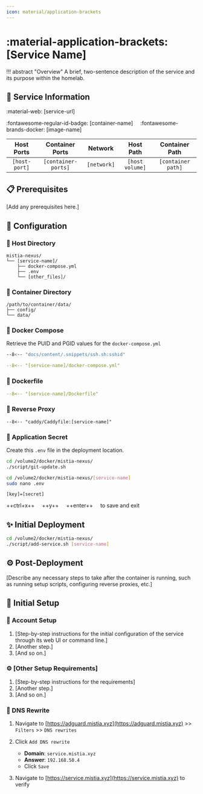 ```yaml
---
icon: material/application-brackets
---
```


# :material-application-brackets: [Service Name]

<!-- markdownlint-disable MD033 -->

!!! abstract "Overview"
    A brief, two-sentence description of the service and its purpose within the homelab.

## 📑 Service Information

:material-web: [service-url]

:fontawesome-regular-id-badge: [container-name] &nbsp;&nbsp;&nbsp; :fontawesome-brands-docker: [image-name]

| Host Ports | Container Ports | Network |  Host Path | Container Path |
|:----------:|:------------:|:----------:|:----------:|:--------------:|
| `[host-port]` | `[container-ports]` | `[network]` | `[host volume]` | `[container path]` |

## 📋 Prerequisites

[Add any prerequisites here.]

## 🔧 Configuration

### 📂 Host Directory

```text
mistia-nexus/
└── [service-name]/
    ├── docker-compose.yml
    ├── .env
    └── [other_files]/
```

### 📁 Container Directory

```text
/path/to/container/data/
├── config/
└── data/
```

### 🐋 Docker Compose

Retrieve the PUID and PGID values for the `docker-compose.yml`

```bash
--8<-- "docs/content/.snippets/ssh.sh:sshid"
```

```yaml title="docker-compose.yml"
--8<-- "[service-name]/docker-compose.yml"
```

### 🐋 Dockerfile

```yaml title="Dockerfile"
--8<-- "[service-name]/Dockerfile"
```

### 🔀 Reverse Proxy

```Caddyfile title="Caddyfile"
--8<-- "caddy/Caddyfile:[service-name]"
```

### 📄 Application Secret

Create this `.env` file in the deployment location.

```bash
cd /volume2/docker/mistia-nexus/
./script/git-update.sh

cd /volume2/docker/mistia-nexus/[service-name]
sudo nano .env
```

```text title=".env"
[key]=[secret]
```

++ctrl+x++ &nbsp;&nbsp;&nbsp; ++y++ &nbsp;&nbsp;&nbsp; ++enter++ &nbsp;&nbsp;&nbsp; to save and exit

## ✨ Initial Deployment

```bash
cd /volume2/docker/mistia-nexus/
./script/add-service.sh [service-name]
```

## ⚙️ Post-Deployment

[Describe any necessary steps to take after the container is running, such as running setup scripts, configuring reverse proxies, etc.]

## 🚀 Initial Setup

### 🪪 Account Setup

1. [Step-by-step instructions for the initial configuration of the service through its web UI or command line.]
2. [Another step.]
3. [And so on.]

### ⚙️ [Other Setup Requirements]

1. [Step-by-step instructions for the requirements]
2. [Another step.]
3. [And so on.]

### 📝 DNS Rewrite

1. Navigate to [https://adguard.mistia.xyz](https://adguard.mistia.xyz) >> `Filters` >> `DNS rewrites`

2. Click `Add DNS rewrite`
      - **Domain**: `service.mistia.xyz`
      - **Answer**: `192.168.50.4`
      - Click `Save`

3. Navigate to [https://service.mistia.xyz](https://service.mistia.xyz) to verify

